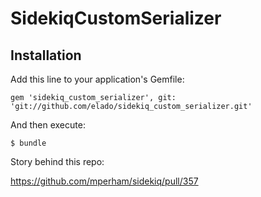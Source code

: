 # SidekiqCustomSerializer

## Installation

Add this line to your application's Gemfile:

    gem 'sidekiq_custom_serializer', git: 'git://github.com/elado/sidekiq_custom_serializer.git'


And then execute:

    $ bundle

Story behind this repo:

https://github.com/mperham/sidekiq/pull/357